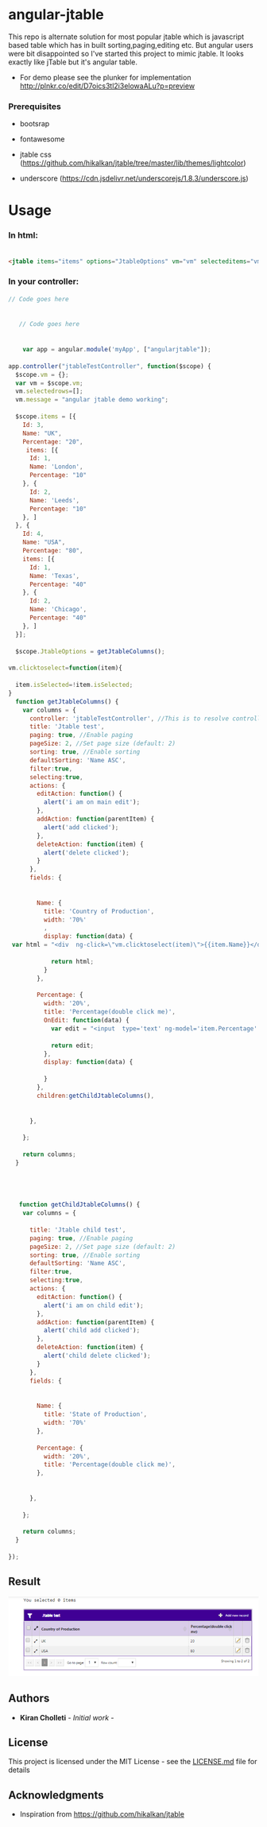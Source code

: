 # angular-jtable
This repo is alternate solution for most popular jtable which is javascript based table which has in built sorting,paging,editing etc. But angular users were bit disappointed so I've started this project to mimic jtable. It looks exactly like jTable but it's angular table. 

- For demo please see the plunker for implementation http://plnkr.co/edit/D7oics3tl2i3elowaALu?p=preview

### Prerequisites
- bootsrap

- fontawesome

- jtable css (https://github.com/hikalkan/jtable/tree/master/lib/themes/lightcolor)

- underscore (https://cdn.jsdelivr.net/underscorejs/1.8.3/underscore.js)

# Usage

### In html:
``` html

<jtable items="items" options="JtableOptions" vm="vm" selecteditems="vm.selectedrows"></jtable>
```

### In your controller:
```js
// Code goes here


   // Code goes here


    var app = angular.module('myApp', ["angularjtable"]);
    
app.controller("jtableTestController", function($scope) {
  $scope.vm = {};
  var vm = $scope.vm;
  vm.selectedrows=[];
  vm.message = "angular jtable demo working";

  $scope.items = [{
    Id: 3,
    Name: "UK",
    Percentage: "20",
     items: [{
      Id: 1,
      Name: 'London',
      Percentage: "10"
    }, {
      Id: 2,
      Name: 'Leeds',
      Percentage: "10"
    }, ]
  }, {
    Id: 4,
    Name: "USA",
    Percentage: "80",
    items: [{
      Id: 1,
      Name: 'Texas',
      Percentage: "40"
    }, {
      Id: 2,
      Name: 'Chicago',
      Percentage: "40"
    }, ]
  }];

  $scope.JtableOptions = getJtableColumns();

vm.clicktoselect=function(item){
  
  item.isSelected=!item.isSelected;
}
  function getJtableColumns() {
    var columns = {
      controller: 'jtableTestController', //This is to resolve controller methods that you used in Display,OnEdit functions
      title: 'Jtable test',
      paging: true, //Enable paging
      pageSize: 2, //Set page size (default: 2)
      sorting: true, //Enable sorting
      defaultSorting: 'Name ASC',
      filter:true,
      selecting:true,
      actions: {
        editAction: function() {
          alert('i am on main edit');
        },
        addAction: function(parentItem) {
          alert('add clicked');
        },
        deleteAction: function(item) {
          alert('delete clicked');
        }
      },
      fields: {


        Name: {
          title: 'Country of Production',
          width: '70%'
          ,
          display: function(data) {
 var html = "<div  ng-click=\"vm.clicktoselect(item)\">{{item.Name}}</div>";

            return html;
          }
        },

        Percentage: {
          width: '20%',
          title: 'Percentage(double click me)',
          OnEdit: function(data) {
            var edit = "<input  type='text' ng-model='item.Percentage' />";

            return edit;
          },
          display: function(data) {

          }
        },
        children:getChildJtableColumns(),


      },

    };

    return columns;
  }
  
  
  
  
   function getChildJtableColumns() {
    var columns = {
     
      title: 'Jtable child test',
      paging: true, //Enable paging
      pageSize: 2, //Set page size (default: 2)
      sorting: true, //Enable sorting
      defaultSorting: 'Name ASC',
      filter:true,
      selecting:true,
      actions: {
        editAction: function() {
          alert('i am on child edit');
        },
        addAction: function(parentItem) {
          alert('child add clicked');
        },
        deleteAction: function(item) {
          alert('child delete clicked');
        }
      },
      fields: {


        Name: {
          title: 'State of Production',
          width: '70%'
        },

        Percentage: {
          width: '20%',
          title: 'Percentage(double click me)',
        },


      },

    };

    return columns;
  }

});
```


## Result

![Alt text](https://github.com/pmapkiranch/angular-jtable/blob/master/angularjtable.PNG "Optional title")

## Authors

* **Kiran Cholleti** - *Initial work* - 



## License

This project is licensed under the MIT License - see the [LICENSE.md](LICENSE.md) file for details

## Acknowledgments
* Inspiration from https://github.com/hikalkan/jtable

